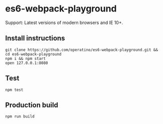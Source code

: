 # es6-webpack-playground

Support: Latest versions of modern browsers and IE 10+.

## Install instructions

```
git clone https://github.com/operatino/es6-webpack-playground.git && cd es6-webpack-playground
npm i && npm start
open 127.0.0.1:8080
```

## Test

```
npm test
```

## Production build

```
npm run build
```
